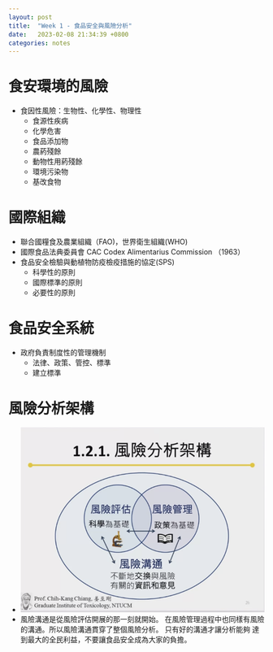 ```yaml
---
layout: post
title:  "Week 1 - 食品安全與風險分析"
date:   2023-02-08 21:34:39 +0800
categories: notes
---
```


# 食安環境的風險
   - 食因性風險：生物性、化學性、物理性
      - 食源性疾病
      - 化學危害
      - 食品添加物
      - 農葯殘餘
      - 動物性用葯殘餘
      - 環境污染物
      - 基改食物

# 國際組織
 - 聯合國糧食及農業組織（FAO)，世界衛生組織(WHO)
 - 國際食品法典委員會 CAC Codex Alimentarius Commission （1963）
 - 食品安全檢驗與動植物防疫檢疫措施的協定(SPS)
    - 科學性的原則
    - 國際標準的原則
    - 必要性的原則

# 食品安全系統
  - 政府負責制度性的管理機制
     - 法律、政策、管控、標準
     - 建立標準

# 風險分析架構
  - ![風險分析架構](../assets/images/risk-analysis-structure.png)
  -  風險溝通是從風險評估開展的那一刻就開始。 在風險管理過程中也同樣有風險的溝通。所以風險溝通貫穿了整個風險分析。 只有好的溝通才讓分析能夠 達到最大的全民利益，不要讓食品安全成為大家的負擔。
